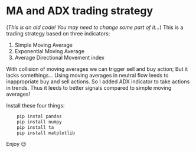 # MA and ADX trading strategy
(*This is an old code! You may need to change some part of it...*)
This is a trading strategy based on three indicators: 

1. Simple Moving Average
2. Exponential Moving Average
3. Average Directional Movement index 

With collision of moving averages we can trigger sell and buy action; But it lacks somethings... Using moving averages in neutral flow leeds to inappropriate buy and sell actions. 
So I added ADX indicator to take actions in trends. Thus it leeds to better signals compared to simple moving averages! 

Install these four things:  
``` bash
	pip instal pandas
	pip install numpy
	pip install ta
	pip install matplotlib
```
Enjoy :wink:
